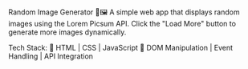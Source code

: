 Random Image Generator 🎲🖼️
A simple web app that displays random images using the Lorem Picsum API. Click the "Load More" button to generate more images dynamically.

Tech Stack:
🔹 HTML | CSS | JavaScript
🔹 DOM Manipulation | Event Handling | API Integration
